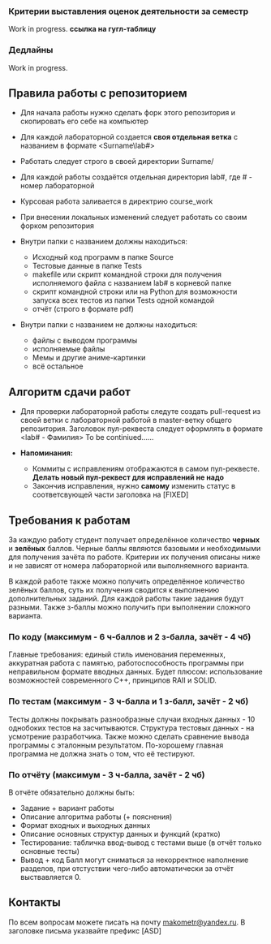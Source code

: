 ### Критерии выставления оценок деятельности за семестр
Work in progress.
**ссылка на гугл-таблицу**

### Дедлайны
Work in progress.

## Правила работы с репозиторием
- Для начала работы нужно сделать форк этого репозитория и скопировать его себе на компьютер
- Для каждой лабораторной создается **своя отдельная ветка** c названием в формате <Surname\lab#>
- Работать следует строго в своей директории Surname/
- Для каждой работы создаётся отдельная директория lab#, где # - номер лабораторной
- Курсовая работа заливается в директрию course_work
- При внесении локальных изменений следует работать со своим форком репозитория

- Внутри папки с названием должны находиться:
    * Исходный код программ в папке Source
    * Тестовые данные в папке Tests
    * makefile или скрипт командной строки для получения исполняемого файла с названием lab# в корневой папке
    * скрипт командной строки или на Python для возможности запуска всех тестов из папки Tests одной командой
    * отчёт (строго в формате pdf)
- Внутри папки с названием не должны находиться:
    * файлы с выводом программы
    * исполняемые файлы
    * Мемы и другие аниме-картинки
    * всё остальное
    
## Алгоритм сдачи работ
- Для проверки лабораторной работы следуте создать pull-request из своей ветки с лабораторной работой в master-ветку общего репозитория. Заголовок пул-реквеста следует оформлять в формате <lab# - Фамилия>
To be continiued......

- **Напоминания:** 
  - Коммиты с исправлениям отображаются в самом пул-реквесте. **Делать новый пул-реквест для исправлений не надо**
  - Закончив исправления, нужно **самому** изменить статус в соответсвующей части заголовка на [FIXED]

## Требования к работам
За каждую работу студент получает определённое количество **черных** и **зелёных** баллов.
Черные баллы являются базовыми и необходимыми для получения зачёта по работе. Критерии их получения описаны ниже и не зависят от номера лабораторной или выполняемного варианта.

В каждой работе также можно получить определённое количество зелёных баллов, суть их получения сводится к выполнению дополнительных заданий. Для каждой работы такие задания будут разными. Также з-баллы можно получить при выполнении сложного варианта.

### По коду (максимум - 6 ч-баллов и 2 з-балла, зачёт - 4 чб)
Главные требования: единый стиль именования переменных, аккуратная работа с памятью, работоспособность программы при неправильном формате вводных данных. 
Будет плюсом: использование возможностей современного С++, принципов RAII и SOLID.

### По тестам (максимум - 3 ч-балла и 1 з-балл, зачёт - 2 чб)
Тесты должны покрывать разнообразные случаи входных данных - 10 однобоких тестов на засчитываются. Структура тестовых данных - на усмотрение разработчика. Также можно сделать сравнение вывода программы с эталонным результатом.
По-хорошему главная программа не должна знать о том, что её тестируют.

### По отчёту (максимум - 3 ч-балла, зачёт - 2 чб)
В отчёте обязательно должны быть:
- Задание + вариант работы
- Описание алгоритма работы (+ пояснения)
- Формат входных и выходных данных
- Описание основных структур данных и функций (кратко)
- Тестирование: табличка ввод-вывод с тестами выше (в отчёт только основные тесты)
- Вывод + код
Балл могут сниматься за некорректное наполнение разделов, при отстуствии чего-либо автоматически за отчёт выствавляется 0.

## Контакты
По всем вопросам можете писать на почту makometr@yandex.ru. В заголовке письма указвайте префикс [ASD]
